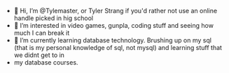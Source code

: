 - 👋 Hi, I’m @Tylemaster, or Tyler Strang if you'd rather not use an online handle picked in hig school
- 👀 I’m interested in video games, gunpla, coding stuff and seeing how much I can break it
- 🌱 I’m currently learning database technology. Brushing up on my sql (that is my personal knowledge of sql, not mysql) and learning stuff that we didnt get to in 
- my database courses.
<!---
Tylemaster/Tylemaster is a ✨ special ✨ repository because its `README.md` (this file) appears on your GitHub profile.
You can click the Preview link to take a look at your changes.
--->
